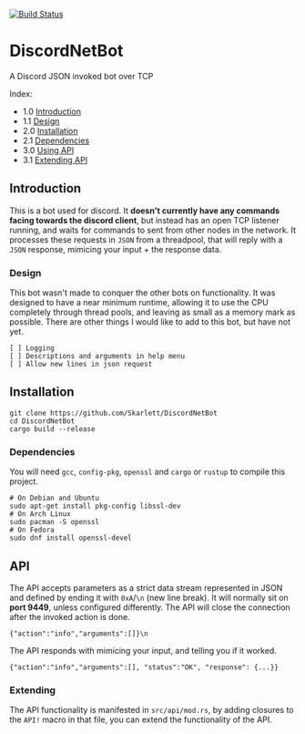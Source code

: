 [![Build Status](https://travis-ci.org/Skarlett/DiscordNetBot.svg?branch=master)](https://travis-ci.org/Skarlett/DiscordNetBot)

# DiscordNetBot
A Discord JSON invoked bot over TCP

Index:
  - 1.0 [Introduction](https://github.com/Skarlett/DiscordNetBot#Introduction)
  - 1.1 [Design](https://github.com/Skarlett/DiscordNetBot#Design)
  - 2.0 [Installation](https://github.com/Skarlett/DiscordNetBot#Installation)
  - 2.1 [Dependencies](https://github.com/Skarlett/DiscordNetBot#Dependencies)
  - 3.0 [Using API](https://github.com/Skarlett/DiscordNetBot#API)
  - 3.1 [Extending API](https://github.com/Skarlett/DiscordNetBot#Extending)



## Introduction

This is a bot used for discord. It **doesn't currently have any commands facing towards the discord client**, but instead has an open TCP listener running, and waits for commands to sent from other nodes in the network. It processes these requests in `JSON` from a threadpool, that will reply with a `JSON` response, mimicing your input + the response data.

### Design
This bot wasn't made to conquer the other bots on functionality. It was designed to have a near minimum runtime, allowing it to use the CPU completely through thread pools, and leaving as small as a memory mark as possible. There are other things I would like to add to this bot, but have not yet.

    [ ] Logging
    [ ] Descriptions and arguments in help menu
    [ ] Allow new lines in json request

## Installation
```
git clone https://github.com/Skarlett/DiscordNetBot
cd DiscordNetBot
cargo build --release
```

### Dependencies
You will need `gcc`, `config-pkg`, `openssl` and `cargo` or `rustup` to compile this project.
```
# On Debian and Ubuntu
sudo apt-get install pkg-config libssl-dev
# On Arch Linux
sudo pacman -S openssl
# On Fedora
sudo dnf install openssl-devel
```

## API
The API accepts parameters as a strict data stream represented in JSON and defined by ending it with `0xA`/`\n` (new line break). It will normally sit on **port 9449**, unless configured differently. The API will close the connection after the invoked action is done.

    {"action":"info","arguments":[]}\n
    
The API responds with mimicing your input, and telling you if it worked.

    {"action":"info","arguments":[], "status":"OK", "response": {...}}
    
### Extending
The API functionality is manifested in `src/api/mod.rs`, by adding closures to the `API!` macro in that file, you can extend the functionality of the API.
